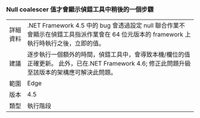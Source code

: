 ### <a name="null-coalescer-values-are-not-visible-in-debugger-until-one-step-later"></a>Null coalescer 值才會顯示偵錯工具中稍後的一個步驟

|   |   |
|---|---|
|詳細資料|.NET Framework 4.5 中的 bug 會透過設定 null 聯合作業不會顯示在偵錯工具指派作業會在 64 位元版本的 framework 上執行時執行之後，立即的值。|
|建議|逐步執行一個額外的時間，偵錯工具中，會導致本機/欄位的值正確更新。 此外，已在.NET Framework 4.6; 修正此問題升級至該版本的架構應可解決此問題。|
|範圍|Edge|
|版本|4.5|
|類型|執行階段|

